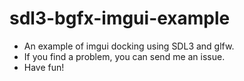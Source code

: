 # sdl3-bgfx-imgui-example

- An example of imgui docking using SDL3 and glfw.
- If you find a problem, you can send me an issue.
- Have fun!
